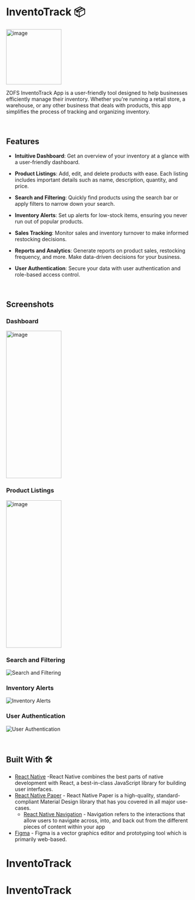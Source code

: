# InventoTrack 📦

<img src="./src/images/logo_light.png" alt="image" width="150" height="150">

ZOFS InventoTrack App is a user-friendly tool designed to help businesses efficiently manage their inventory. Whether you're running a retail store, a warehouse, or any other business that deals with products, this app simplifies the process of tracking and organizing inventory.

<br />

## Features

- **Intuitive Dashboard**: Get an overview of your inventory at a glance with a user-friendly dashboard.

- **Product Listings**: Add, edit, and delete products with ease. Each listing includes important details such as name, description, quantity, and price.

- **Search and Filtering**: Quickly find products using the search bar or apply filters to narrow down your search.

- **Inventory Alerts**: Set up alerts for low-stock items, ensuring you never run out of popular products.

- **Sales Tracking**: Monitor sales and inventory turnover to make informed restocking decisions.

- **Reports and Analytics**: Generate reports on product sales, restocking frequency, and more. Make data-driven decisions for your business.

- **User Authentication**: Secure your data with user authentication and role-based access control.

<br />

## Screenshots

### Dashboard
<img src="./src/images/readme/dashboard.png" alt="image" width="150" height="400">


### Product Listings
<img src="./src/images/readme/store_dashboard.png" alt="image" width="150" height="400">

### Search and Filtering
![Search and Filtering](./src/images/readme/search.png)

### Inventory Alerts
![Inventory Alerts](./src/images/readme/product_details.png)

### User Authentication
![User Authentication](./src/images/readme/signin.png)

<br />

## Built With 🛠
- [React Native](https://reactnative.dev/) -React Native combines the best parts of native development with React, a best-in-class JavaScript library for building user interfaces.
- [React Native Paper](https://reactnativepaper.com) - React Native Paper is a high-quality, standard-compliant Material Design library that has you covered in all major use-cases.
  - [React Native Navigation](https://reactnavigation.org) - Navigation refers to the interactions that allow users to navigate across, into, and back out from the different pieces of content within your app
- [Figma](https://figma.com/) - Figma is a vector graphics editor and prototyping tool which is primarily web-based.
# InventoTrack
# InventoTrack
